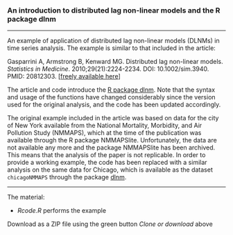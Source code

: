 ### An introduction to distributed lag non-linear models and the R package dlnm

------------------------------------------------------------------------

An example of application of distributed lag non-linear models (DLNMs) in time series analysis. The example is similar to that included in the article:

Gasparrini A, Armstrong B, Kenward MG. Distributed lag non-linear models. *Statistics in Medicine*. 2010;29(21):2224-2234. DOI: 10.1002/sim.3940. PMID: 20812303. [[freely available here](http://www.ag-myresearch.com/2010_gasparrini_statmed.html)]

The article and code introduce the [R package dlnm](https://github.com/gasparrini/dlnm). Note that the syntax and usage of the functions have changed considerably since the version used for the original analysis, and the code has been updated accordingly.

The original example included in the article was based on data for the city of New York available from the National Mortality, Morbidity, and Air Pollution Study (NMMAPS), which at the time of the publication was available through the R package NMMAPSlite. Unfortunately, the data are not available any more and the package NMMAPSlite has been archived. This means that the analysis of the paper is not replicable. In order to provide a working example, the code has been replaced with a similar analysis on the same data for Chicago, which is available as the dataset `chicagoNMMAPS` through the package [dlnm](https://github.com/gasparrini/dlnm).

------------------------------------------------------------------------

The material:

-   *Rcode.R* performs the example

Download as a ZIP file using the green button *Clone or download* above
